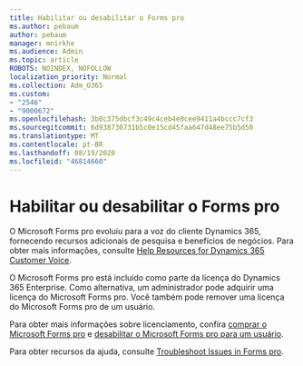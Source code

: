 ```yaml
---
title: Habilitar ou desabilitar o Forms pro
ms.author: pebaum
author: pebaum
manager: mnirkhe
ms.audience: Admin
ms.topic: article
ROBOTS: NOINDEX, NOFOLLOW
localization_priority: Normal
ms.collection: Adm_O365
ms.custom:
- "2546"
- "9000672"
ms.openlocfilehash: 3b0c375dbcf3c49c4ceb4e0cee9411a4bccc7cf3
ms.sourcegitcommit: 6d938730731b5c0e15cd45faa647d48ee75b5d50
ms.translationtype: MT
ms.contentlocale: pt-BR
ms.lasthandoff: 08/19/2020
ms.locfileid: "46814660"
---
```

# <a name="enable-or-disable-forms-pro"></a>Habilitar ou desabilitar o Forms pro

O Microsoft Forms pro evoluiu para a voz do cliente Dynamics 365, fornecendo recursos adicionais de pesquisa e benefícios de negócios. Para obter mais informações, consulte [Help Resources for Dynamics 365 Customer Voice](https://go.microsoft.com/fwlink/p/?linkid=2128357).  

O Microsoft Forms pro está incluído como parte da licença do Dynamics 365 Enterprise. Como alternativa, um administrador pode adquirir uma licença do Microsoft Forms pro. Você também pode remover uma licença do Microsoft Forms pro de um usuário.  

Para obter mais informações sobre licenciamento, confira [comprar o Microsoft Forms pro](https://docs.microsoft.com/forms-pro/purchase#purchase-microsoft-forms-pro-for-users-in-a-dynamics-365-tenant) e [desabilitar o Microsoft Forms pro para um usuário](https://docs.microsoft.com/forms-pro/purchase#disable-microsoft-forms-pro-for-a-user-1).
  
Para obter recursos da ajuda, consulte [Troubleshoot Issues in Forms pro](https://docs.microsoft.com/forms-pro/troubleshoot).